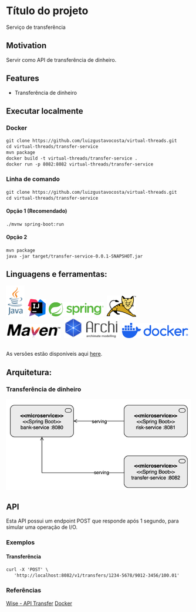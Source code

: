 # Título do projeto
Serviço de transferência

## Motivation
Servir como API de transferência de dinheiro.

## Features
- Transferência de dinheiro

## Executar localmente
### Docker
````shell
git clone https://github.com/luizgustavocosta/virtual-threads.git
cd virtual-threads/transfer-service
mvn package
docker build -t virtual-threads/transfer-service .
docker run -p 8082:8082 virtual-threads/transfer-service
````
### Linha de comando
```shell
git clone https://github.com/luizgustavocosta/virtual-threads.git
cd virtual-threads/transfer-service
````

#### Opção 1 (Recomendado)

```shell
./mvnw spring-boot:run
```

#### Opção 2
```shell
mvn package
java -jar target/transfer-service-0.0.1-SNAPSHOT.jar
 ```

## Linguagens e ferramentas:
<div>
  <img width=50px src="../resources/imgs/java-vertical.svg">&nbsp;
  <img width=50px src="../resources/imgs/Intellij.png">&nbsp;
  <img width=150px src="../resources/imgs/spring-framework.png">&nbsp;
  <img width=80px src="../resources/imgs/tomcat.png">
  <img width=150px src="../resources/imgs/maven.png">&nbsp;
  <img width=150px src="../resources/imgs/archimate.png">&nbsp;
  <img width=180px src="../resources/imgs/docker-logo-blue.svg">&nbsp;
</div>
</br>

As versões estão disponíveis aqui  [here](../README_pt_BR.md).

## Arquitetura:

### Transferência de dinheiro
![img.png](../resources/imgs/bank-transfer.png)

## API
Esta API possui um endpoint POST que responde após 1 segundo, para simular uma operação de I/O.

### Exemplos

#### Transferência
````shell
curl -X 'POST' \
   'http://localhost:8082/v1/transfers/1234-5678/9012-3456/100.01'
````

### Referências
[Wise - API Transfer](https://docs.wise.com/api-docs/api-reference/transfer)
[Docker](https://spring.io/guides/topicals/spring-boot-docker)